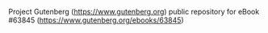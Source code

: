 Project Gutenberg (https://www.gutenberg.org) public repository for eBook #63845 (https://www.gutenberg.org/ebooks/63845)
